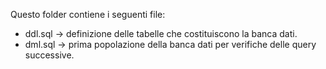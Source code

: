 Questo folder contiene i seguenti file:
- ddl.sql -> definizione delle tabelle che costituiscono la banca dati.
- dml.sql -> prima popolazione della banca dati per verifiche delle query successive.

